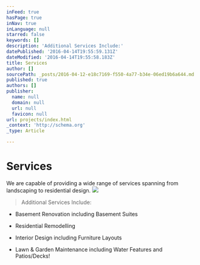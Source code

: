 ```yaml
---
inFeed: true
hasPage: true
inNav: true
inLanguage: null
starred: false
keywords: []
description: 'Additional Services Include:'
datePublished: '2016-04-14T19:55:59.131Z'
dateModified: '2016-04-14T19:55:58.183Z'
title: Services
author: []
sourcePath: _posts/2016-04-12-e18c7169-f550-4a77-b34e-06ed19b6a644.md
published: true
authors: []
publisher:
  name: null
  domain: null
  url: null
  favicon: null
url: projects/index.html
_context: 'http://schema.org'
_type: Article

---
```

# Services

We are capable of providing a wide range of services spanning from landscaping to residential design.
![](https://the-grid-user-content.s3-us-west-2.amazonaws.com/6a1e21f3-4290-4e6c-b333-6cf44a0a1df9.png)

> Additional Services Include:

- Basement Renovation including Basement Suites

- Residential Remodelling

- Interior Design including Furniture Layouts

- Lawn & Garden Maintenance including Water Features and Patios/Decks!